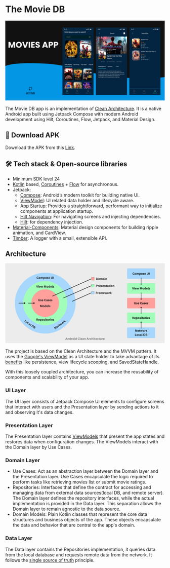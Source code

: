 # The Movie DB
![Cover](/images/cover.png "Cover")

The Movie DB app is an implementation of [Clean Architecture](https://blog.cleancoder.com/uncle-bob/2012/08/13/the-clean-architecture.html). It is a native Android app built using Jetpack Compose with modern Android development using Hilt, Coroutines, Flow, Jetpack, and Material Design.

## 📲 Download APK
Download the APK from this [Link](https://bit.ly/49kd5fC).

## 🛠 Tech stack & Open-source libraries
- Minimum SDK level 24
- [Kotlin](https://kotlinlang.org/) based, [Coroutines](https://github.com/Kotlin/kotlinx.coroutines) + [Flow](https://kotlin.github.io/kotlinx.coroutines/kotlinx-coroutines-core/kotlinx.coroutines.flow/) for asynchronous.
- Jetpack:
  - [Compose](https://developer.android.com/jetpack/compose): Android’s modern toolkit for building native UI.
  - [ViewModel](https://developer.android.com/topic/libraries/architecture/viewmodel): UI related data holder and lifecycle aware.
  - [App Startup](https://developer.android.com/topic/libraries/app-startup): Provides a straightforward, performant way to initialize components at application startup.
  - [Hilt Navigation](https://developer.android.com/jetpack/compose/libraries#hilt-navigation): For navigating screens and injecting dependencies.
  - [Hilt](https://dagger.dev/hilt/): for dependency injection.
- [Material-Components](https://github.com/material-components/material-components-android): Material design components for building ripple animation, and CardView.
- [Timber](https://github.com/JakeWharton/timber): A logger with a small, extensible API.

## Architecture
![CleanArchitecture-Android](/images/AndroidCleanArchitecture.png "AndroidCleanArchitecture")

The project is based on the Clean Architecture and the MVVM pattern. It uses the [Google's ViewModel](https://developer.android.com/topic/libraries/architecture/viewmodel) as a UI state holder to take advantage of its [benefits](https://developer.android.com/topic/libraries/architecture/viewmodel#viewmodel-benefits) like persistence, view lifecycle scooping, and SavedStateHandle.

With this loosely coupled architecture, you can increase the reusability of components and scalability of your app.

### UI Layer
The UI layer consists of Jetpack Compose UI elements to configure screens that interact with users and the Presentation layer by sending actions to it and observing it's data changes.

### Presentation Layer
The Presentation layer contains [ViewModels](https://developer.android.com/topic/libraries/architecture/viewmodel) that present the app states and restores data when configuration changes. The ViewModels interact with the Domain layer by Use Cases.

### Domain Layer
- Use Cases: Act as an abstraction layer between the Domain layer and the Presentation layer. Use Cases encapsulate the logic required to perform tasks like retrieving movies list or submit movie ratings.
- Repositories: Interfaces that define the contract for accessing and managing data from external data sources(local DB, and remote server). The Domain layer defines the repository interfaces, while the actual implementation is provided in the Data layer. This separation allows the Domain layer to remain agnostic to the data source.
- Domain Models: Plain Kotlin classes that represent the core data structures and business objects of the app. These objects encapsulate the data and behavior that are central to the app's domain.

### Data Layer
The Data layer contains the Repositories implementation, it queries data from the local database and requests remote data from the network. It follows the [single source of truth](https://en.wikipedia.org/wiki/Single_source_of_truth) principle.